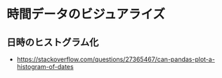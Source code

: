 # 時間データのビジュアライズ


## 日時のヒストグラム化




- https://stackoverflow.com/questions/27365467/can-pandas-plot-a-histogram-of-dates